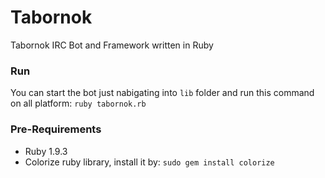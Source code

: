 Tabornok
========

Tabornok IRC Bot and Framework written in Ruby

### Run

You can start the bot just nabigating into `lib` folder and run this command on all platform: `ruby tabornok.rb`

### Pre-Requirements

- Ruby 1.9.3
- Colorize ruby library, install it by: `sudo gem install colorize`
